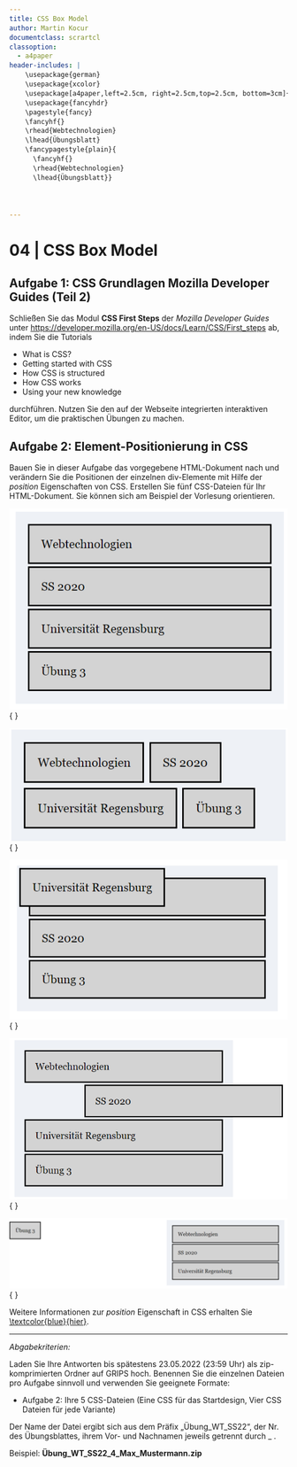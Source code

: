 ```yaml
---
title: CSS Box Model
author: Martin Kocur
documentclass: scrartcl
classoption:
  - a4paper
header-includes: |
    \usepackage{german} 
	\usepackage{xcolor}
    \usepackage[a4paper,left=2.5cm, right=2.5cm,top=2.5cm, bottom=3cm]{geometry}
    \usepackage{fancyhdr}
    \pagestyle{fancy}
    \fancyhf{}
    \rhead{Webtechnologien}
    \lhead{Übungsblatt}
    \fancypagestyle{plain}{
      \fancyhf{}
      \rhead{Webtechnologien}
      \lhead{Übungsblatt}}



---
```



# 04 | CSS Box Model

## Aufgabe 1: CSS Grundlagen Mozilla Developer Guides (Teil 2)

Schließen Sie das Modul **CSS First Steps** der _Mozilla Developer Guides_ unter https://developer.mozilla.org/en-US/docs/Learn/CSS/First_steps ab, indem Sie die Tutorials

- What is CSS?
- Getting started with CSS
- How CSS is structured
- How CSS works
- Using your new knowledge

durchführen. Nutzen Sie den auf der Webseite integrierten interaktiven Editor, um die praktischen Übungen zu machen.

## Aufgabe 2: Element-Positionierung in CSS

Bauen Sie in dieser Aufgabe das vorgegebene HTML-Dokument nach und verändern Sie die Positionen der einzelnen div-Elemente mit Hilfe der _position_ Eigenschaften von CSS. Erstellen Sie fünf CSS-Dateien für Ihr HTML-Dokument. Sie können sich am Beispiel der Vorlesung orientieren.

![Das ist das Startdesign der HTML-Seite](Start.PNG){  }

![Variante 1](inline.PNG){  }

![Variante 2](ur.PNG){  }

![Variante 3](ssr.PNG){  }

![Variante 4](u300.PNG){  }



Weitere Informationen zur _position_ Eigenschaft in CSS erhalten Sie [\textcolor{blue}{hier}](https://developer.mozilla.org/en-US/docs/Web/CSS/position). 



------

*Abgabekriterien:*

Laden Sie Ihre Antworten bis spätestens 23.05.2022 (23:59 Uhr) als zip-komprimierten Ordner auf GRIPS hoch.  Benennen Sie die einzelnen Dateien pro Aufgabe sinnvoll und verwenden Sie geeignete Formate:

- Aufgabe 2: Ihre 5 CSS-Dateien  (Eine CSS für das Startdesign, Vier CSS Dateien für jede Variante)

Der Name der Datei ergibt sich aus dem Präfix „Übung_WT_SS22“, der Nr. des Übungsblattes, ihrem Vor- und Nachnamen jeweils getrennt durch _ .

 

Beispiel: **Übung_WT_SS22_4_Max_Mustermann.zip**

